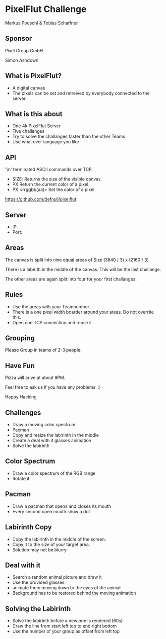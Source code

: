 PixelFlut Challenge
===================

Markus Poeschl & Tobias Schaffner

Sponsor
-------

Pixel Group GmbH

Simon Ashdown

What is PixelFlut?
------------------

 * A digital canvas
 * The pixels can be set and retreived by everybody connected to the server

What is this about
------------------

 * One 4k PixelFlut Server
 * Five challanges
 * Try to solve the challanges faster than the other Teams
 * Use what ever language you like

API
---

'\n' terminated ASCII commands over TCP.

 * SIZE: Returns the size of the visible canvas.
 * PX <x> <y> Return the current color of a pixel.
 * PX <x> <y> <rrggbb(aa)>  Set the color of a pixel.

https://github.com/defnull/pixelflut

Server
------

 * IP:
 * Port:

Areas
-----

The canvas is split into nine equal areas of Size
(3840 / 3) x (2160 / 3)

There is a labirith in the middle of the canvas. This will be the last challange.

The other areas are again split into four for your first challanges.

Rules
-----

 * Use the areas with your Teamnumber.
 * There is a one pixel width boarder around your areas. Do not overrite this.
 * Open one TCP connection and reuse it.

Grouping
--------

Please Group in teams of 2-3 people.

Have Fun
--------

Pizza will arive at about 9PM.

Feel free to ask us if you have any problems. :)

Happy Hacking

Challenges
----------

 * Draw a moving color spectrum
 * Pacman
 * Copy and resize the labirinth in the middle
 * Create a deal with it glasses animation
 * Solve the labirinth

Color Spectrum
--------------

 * Draw a color spectrum of the RGB range
 * Rotate it

Pacman
------

 * Draw a pacman that opens and closes its mouth
 * Every second open mouth show a dot

Labirinth Copy
--------------

 * Copy the labirinth in the middle of the screen.
 * Copy it to the size of your target area.
 * Solution may not be blurry

Deal with it
------------

 * Search a random animal picture and draw it
 * Use the provided glasses
 * animate them moving down to the eyes of the animal
 * Background has to be restored behind the moving animation

Solving the Labirinth
---------------------

 * Solve the labirinth before a new one is rendered (60s)
 * Draw the line from start left top to end right bottom
 * Use the number of your group as offset from left top
